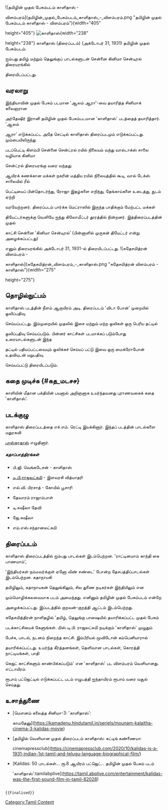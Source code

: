 ![தமிழின் முதல் பேசும்படம் காளிதாஸ் -
விளம்பரம்](தமிழின்_முதல்_பேசும்படம்_காளிதாஸ்_-_விளம்பரம்.png "தமிழின் முதல் பேசும்படம் காளிதாஸ் - விளம்பரம்"){width="405"
height="405"} ![காளிதாஸ்](காளிதாஸ்.png "காளிதாஸ்"){width="238"
height="238"} காளிதாஸ் (திரைப்படம்) (அக்டோபர் 31, 1931) தமிழின் முதல் பேசும்படம்.
ஐம்பது தமிழ் மற்றும் தெலுங்குப் பாடல்களுடன் சென்னை கினிமா சென்டிரல் திரையரங்கில்
திரையிடப்பட்டது.

## வரலாறு

இந்தியாவின் முதல் பேசும் படமான \'ஆலம் ஆரா\'-வை தயாரித்த சினிமாக் கலைஞரான
அர்தேஷிர் இரானி தமிழின் முதல் பேசும்படமான \'காளிதாஸ்\' படத்தைத் தயாரித்தார். 'ஆலம்
ஆரா' எடுக்கப்பட்ட அதே செட்டில் காளிதாஸ் திரைப்படமும் எடுக்கப்பட்டது. மும்பையிலிருந்து
படப்பெட்டி கிளம்பி சென்னை சென்ட்ரல் ரயில் நிலையம் வந்து வால்டாக்ஸ் சாலை வழியாக கினிமா
சென்ட்ரல் திரையரங்கு வரை வந்தது.

ஆயிரக் கணக்கான மக்கள் நகரின் மத்திய ரயில் நிலையத்தில் கூடி, வால் டேக்ஸ் சாலையில் ரீல்
பெட்டியைப் பின்தொடர்ந்து, ரோஜா இதழ்களை எறிந்து, தேங்காய்களை உடைத்து, சூடம் ஏற்றி
வரவேற்றனர். திரைப்படம் பார்க்க மெட்ராஸில் இருந்த பாதிக்கும் மேற்பட்ட மக்கள்
தியேட்டர்களுக்கு வெளியே ஐந்து கிலோமீட்டர் தூரத்தில் நின்றனர். இத்திரைப்படத்தின் முதல்
காட்சி சென்னை 'கினிமா சென்டிரல்' (பின்னாளில் முருகன் தியேட்டர் என்று அழைக்கப்பட்டது)
எனும் திரையரங்கில் அக்டோபர் 31, 1931-ல் திரையிடப்பட்டது. ![சுதேசமித்ரன் விளம்பரம் -
காளிதாஸ்](சுதேசமித்ரன்_விளம்பரம்_-_காளிதாஸ்.png "சுதேசமித்ரன் விளம்பரம் - காளிதாஸ்"){width="275"
height="275"}

## தொழில்நுட்பம்

காளிதாஸ் படத்தின் நீளம் ஆறாயிரம் அடி. திரைப்படம் \'விடா போன்\' முறையில் ஒலிப்பதிவு
செய்யப்பட்டது. இம்முறையில் முதலில் இசை மற்றும் மற்ற ஒலிகள் ஒரு பெரிய தட்டில்
ஒலிப்பதிவு செய்யப்படும். பின்னர் காட்சிகள் படமாக்கப் படும்போது உரையாடல்களுடன் இந்த
தட்டில் பதியப்பட்டவையும் ஒலிக்கச் செய்யப் பட்டு இவை ஒரு மைக்ரோபோன் உதவியுடன் மறுபதிவு
செய்யப்பட்டு திரையிடப்படும்.

## கதை முடிச்சு {#கத_மடசச}

காளியின் மீதான பக்தியின் பயனால் அறிஞனாக உயர்ந்தவனது புராணவகைக் கதை 'காளிதாஸ்'.

## படக்குழு

காளிதாஸ் திரைப்படத்தை எச்.எம். ரெட்டி இயக்கினார். இந்தப் படத்தின் பாடல்களை மதுரகவி
[பாஸ்கரதாஸ்‌](பாஸ்கரதாஸ்‌ "wikilink") எழுதினார்.

##### கதாப்பாத்திரங்கள்

-   பி.ஜி. வெங்கடேசன் - காளிதாஸ்
-   [டி.பி.ராஜலட்சுமி](டி.பி.ராஜலட்சுமி "wikilink") - இளவரசி வித்யாதரி
-   எல்.வி. பிரசாத் - கோயில் பூசாரி
-   தேவாரம் ராஜாம்பாள்
-   டி.சுஷீலா தேவி
-   ஜே.சுஷீலா
-   எம்.எஸ்.சந்தானலட்சுமி

## திரைப்படம்

காளிதாஸ் திரைப்படத்தில் ஐம்பது பாடல்கள் இடம்பெற்றன. 'ராட்டினமாம் காந்தி கை பாணமாம்',
'இந்தியர்கள் நம்மவர்க்குள் ஏனோ வீண் சண்டை' போன்ற தேசபத்திப்பாடல்கள் இடம்பெற்றன. கதாநாயகி
தமிழிலும், கதாநாயகன் தெலுங்கிலும், சில துணை நடிகர்கள் இந்தியிலும் என
மும்மொழிக்கலவையாக படம் அமைந்தது. எனினும் தமிழின் முதல் பேசும்படம் என்றே
அழைக்கப்பட்டது. இப்படத்தில் குறவன்-குறத்தி ஆட்டம் இடம்பெற்றது.

சுதேசமித்திரன் நாளிதழில் 'தமிழ், தெலுங்கு பாஷையில் தயாரிக்கப்பட்ட முதல் பேசும்
படக்காட்சியைக் கேளுங்கள். மிஸ் டி.பி. ராஜலட்சுமி நடிக்கும் 'காளிதாஸ்' முழுதும்
பேச்சு, பாடல், நடனம் நிறைந்த காட்சி. இம்பீரியல் மூவிடோன் கம்பெனியாரால்
தயாரிக்கப்பட்டது. உயர்ந்த கீர்த்தனங்கள், தெளிவான பாடல்கள், கொரத்தி நாட்டியங்கள், பாதி
கெஜட் காட்சிகளும் காண்பிக்கப்படும்' என 'காளிதாஸ்' பட விளம்பரம் வெளியானது. எட்டாயிரம்
ரூபாய் பட்ஜெட்டில் எடுக்கப்பட்ட படம் எழுபத்தி ஐந்தாயிரம் ரூபாய் வரை வசூல் செய்தது.

## உசாத்துணை

-   [மௌனம் கலைத்த சினிமா-3: 'காளிதாஸ்\':
    காமதேனு](https://kamadenu.hindutamil.in/seriels/mounam-kalaitha-cinema-3-kalidas-movie)
-   [தமிழில் வெளியான முதல் திரைப்படம் காளிதாஸ்: கட்டிங் கண்ணையா:
    cinemapressclub](https://cinemapressclub.com/2020/10/kalidas-is-a-1931-indian-1st-tamil-and-telugu-language-biographical-film/)
-   [Kalidas: 50 பாடல்கள்\... ரூ.8 ஆயிரம் பட்ஜெட்\... தமிழின் முதல் பேசும் படம்
    ‛காளிதாஸ்\':tamilabplive](https://tamil.abplive.com/entertainment/kalidas-was-the-first-sound-film-in-tamil-82028)

```{=mediawiki}
{{Finalised}}
```
[Category:Tamil Content](Category:Tamil_Content "wikilink")

